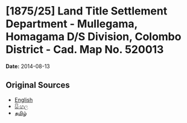 # [1875/25] Land Title Settlement Department - Mullegama, Homagama D/S Division, Colombo District - Cad. Map No. 520013

**Date:** 2014-08-13

## Original Sources

- [English](https://documents.gov.lk/view/extra-gazettes/2014/8/1875-25_E.pdf)
- [සිංහල](https://documents.gov.lk/view/extra-gazettes/2014/8/1875-25_S.pdf)
- [தமிழ்](https://documents.gov.lk/view/extra-gazettes/2014/8/1875-25_T.pdf)
